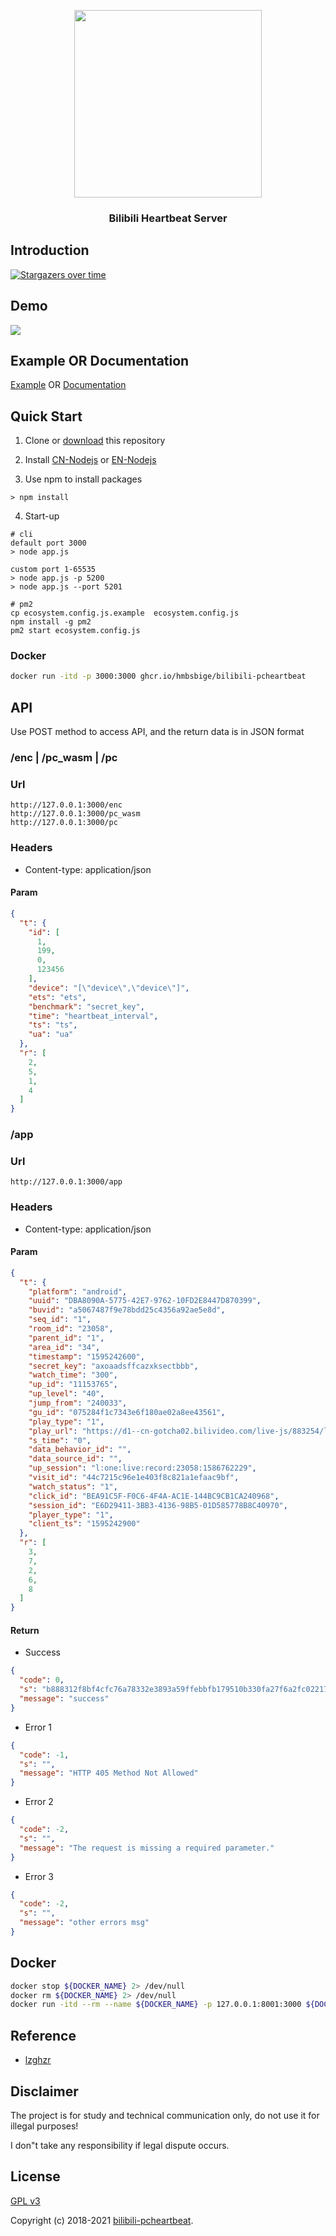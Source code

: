 <p align="center">

[comment]: <> (https://www.biliplus.com/task/banner_fetch/)

<img src="http://i0.hdslb.com/bfs/feed-admin/10641bbc5189591221c00958f3458f33798c7caa.png" width="300">

[comment]: <> (<img src="https://i0.hdslb.com/bfs/archive/eb023708f151543e83afb808294edd5bc5b9fab0.png" width="300">)

[comment]: <> (<img src="https://i0.hdslb.com/bfs/archive/08bf65e3db505390d08c703ba15991441c24c581.png" width="300">)

[comment]: <> (<img src="https://i0.hdslb.com/bfs/feed-admin/86848c76a76fe46d84d6ef1ab735d9398ed3ee8e.png" width="300">)

[comment]: <> (<img src="https://i0.hdslb.com/bfs/vc/c1e19150b5d1e413958d45e0e62f012e3ee200af.png" width="300">)

[comment]: <> (<img src="https://i0.hdslb.com/bfs/archive/e62b6b095ef38dfb742687f11e4b570dde420b5d.png" width="300">)
</p>

<h3 align="center">Bilibili Heartbeat Server</h3>

## Introduction

[![Stargazers over time](https://starchart.cc/lkeme/bilibili-pcheartbeat.svg)](https://starchart.cc/lkeme/bilibili-pcheartbeat)

## Demo

![](https://i.loli.net/2020/07/22/AMqcRxy4K2wmDJr.png)

## Example OR Documentation

[Example](example/example.py)
OR [Documentation](https://mudew.com/20200722/bilibili-webside-live-broadcast-encryption-heartbeat-request-analysis/)

## Quick Start

1. Clone or [download](https://github.com/lkeme/bilibili-pcheartbeat) this repository

2. Install [CN-Nodejs](http://nodejs.cn/) or [EN-Nodejs](https://nodejs.org/en/)

3. Use npm to install packages

```
> npm install
```

4. Start-up

```
# cli
default port 3000
> node app.js 

custom port 1-65535
> node app.js -p 5200
> node app.js --port 5201
```

```
# pm2
cp ecosystem.config.js.example  ecosystem.config.js
npm install -g pm2
pm2 start ecosystem.config.js
```

### Docker
```bash
docker run -itd -p 3000:3000 ghcr.io/hmbsbige/bilibili-pcheartbeat
```

## API

Use POST method to access API, and the return data is in JSON format

### /enc | /pc_wasm | /pc

### Url

```
http://127.0.0.1:3000/enc
http://127.0.0.1:3000/pc_wasm
http://127.0.0.1:3000/pc
```

### Headers

- Content-type: application/json

#### Param

```json
{
  "t": {
    "id": [
      1,
      199,
      0,
      123456
    ],
    "device": "[\"device\",\"device\"]",
    "ets": "ets",
    "benchmark": "secret_key",
    "time": "heartbeat_interval",
    "ts": "ts",
    "ua": "ua"
  },
  "r": [
    2,
    5,
    1,
    4
  ]
}
```

### /app

### Url

```
http://127.0.0.1:3000/app
```

### Headers

- Content-type: application/json

#### Param

```json
{
  "t": {
    "platform": "android",
    "uuid": "DBA8090A-5775-42E7-9762-10FD2E8447D870399",
    "buvid": "a5067487f9e78bdd25c4356a92ae5e8d",
    "seq_id": "1",
    "room_id": "23058",
    "parent_id": "1",
    "area_id": "34",
    "timestamp": "1595242600",
    "secret_key": "axoaadsffcazxksectbbb",
    "watch_time": "300",
    "up_id": "11153765",
    "up_level": "40",
    "jump_from": "240033",
    "gu_id": "075284f1c7343e6f180ae02a8ee43561",
    "play_type": "1",
    "play_url": "https://d1--cn-gotcha02.bilivideo.com/live-js/883254/live_11153765_9369560_2500.flv?cdn=cn-gotcha02&expires=1595246501&len=0&oi=1032635280&pt=ios&qn=400&trid=f15580399cde4df59bd8b50d68d4a8b4&sigparams=cdn,expires,len,oi,pt,qn,trid&sign=d72637bd518822d6d9d5c65d0ec921a6&ptype=0&src=11&level=1",
    "s_time": "0",
    "data_behavior_id": "",
    "data_source_id": "",
    "up_session": "l:one:live:record:23058:1586762229",
    "visit_id": "44c7215c96e1e403f8c821a1efaac9bf",
    "watch_status": "1",
    "click_id": "BEA91C5F-F0C6-4F4A-AC1E-144BC9CB1CA240968",
    "session_id": "E6D29411-3BB3-4136-98B5-01D585778B8C40970",
    "player_type": "1",
    "client_ts": "1595242900"
  },
  "r": [
    3,
    7,
    2,
    6,
    8
  ]
}
```

#### Return

- Success

```json
{
  "code": 0,
  "s": "b888312f8bf4cfc76a78332e3893a59ffebbfb179510b330fa27f6a2fc022174dbea9a1953dca93048e84ec33d9e550b5b629f2c0d9333e2a57a95ac4cee0a5d",
  "message": "success"
}
```

- Error 1

```json
{
  "code": -1,
  "s": "",
  "message": "HTTP 405 Method Not Allowed"
}
```

- Error 2

```json
{
  "code": -2,
  "s": "",
  "message": "The request is missing a required parameter."
}
```

- Error 3

```json
{
  "code": -2,
  "s": "",
  "message": "other errors msg"
}
```

## Docker

```bash
docker stop ${DOCKER_NAME} 2> /dev/null
docker rm ${DOCKER_NAME} 2> /dev/null
docker run -itd --rm --name ${DOCKER_NAME} -p 127.0.0.1:8001:3000 ${DOCKER_IMAGE}
```

## Reference

- [lzghzr](https://github.com/lzghzr)

## Disclaimer

The project is for study and technical communication only, do not use it for illegal purposes!

I don"t take any responsibility if legal dispute occurs.

## License

[GPL v3](https://github.com/lkeme/bilibili-pcheartbeat/blob/master/LICENSE)

Copyright (c) 2018-2021 [bilibili-pcheartbeat](https://github.com/lkeme/bilibili-pcheartbeat).
